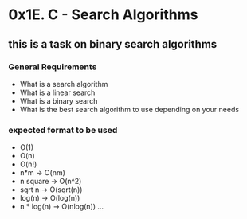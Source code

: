 # 0x1E. C - Search Algorithms
## this is a task on binary search algorithms
### General Requirements
- What is a search algorithm
- What is a linear search
- What is a binary search
- What is the best search algorithm to use depending on your needs

### expected format to be used
- O(1)
- O(n)
- O(n!)
- n*m -> O(nm)
- n square -> O(n^2)
- sqrt n -> O(sqrt(n))
- log(n) -> O(log(n))
- n * log(n) -> O(nlog(n))
…
